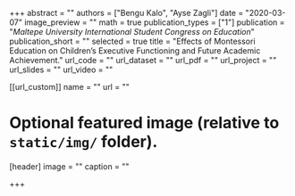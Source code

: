 +++
abstract = ""
authors = ["Bengu Kalo", "Ayse Zagli"]
date = "2020-03-07"
image_preview = ""
math = true
publication_types = ["1"]
publication = "*Maltepe University International Student Congress on Education*"
publication_short = ""
selected = true
title = "Effects of Montessori Education on Children’s Executive Functioning and Future
Academic Achievement."
url_code = ""
url_dataset = ""
url_pdf = ""
url_project = ""
url_slides = ""
url_video = ""

[[url_custom]]
name = ""
url = ""

# Optional featured image (relative to `static/img/` folder).
[header]
image = ""
caption = ""

+++
